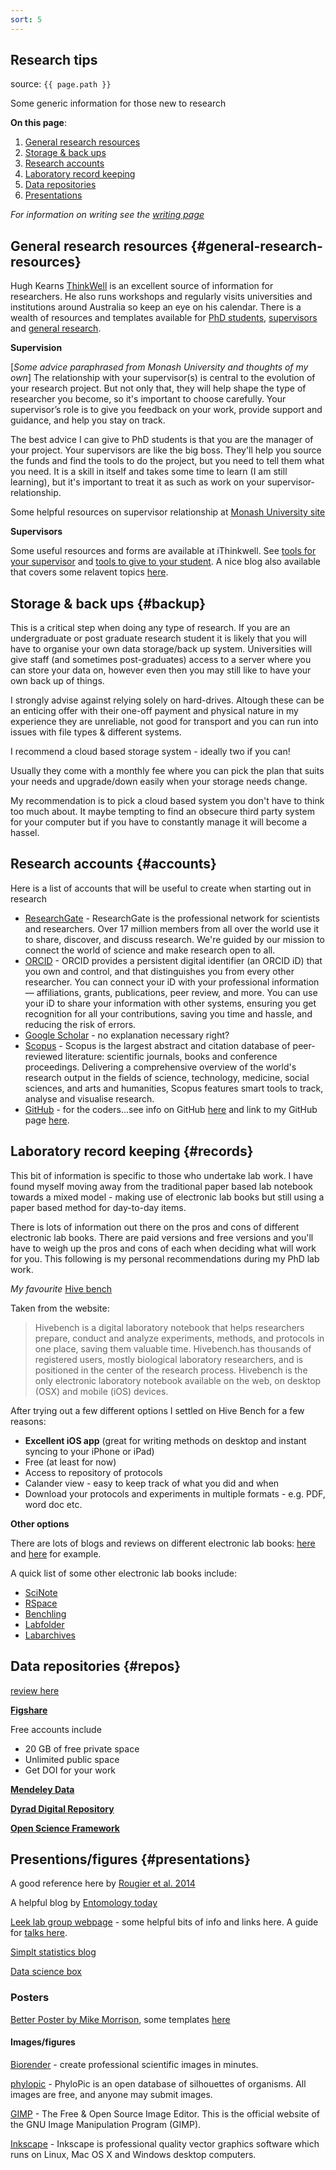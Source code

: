 ```yaml
---
sort: 5
---
```


## Research tips

source: `{{ page.path }}`

<span class="badge badge-info">Some generic information for those new to research</span>

**On this page**:

1. [General research resources](#general-research-resources)
2. [Storage & back ups](#backup)
3. [Research accounts](#accounts)
4. [Laboratory record keeping](#records)
5. [Data repositories](#repos)
6. [Presentations](#presentations)

*For information on writing see the [writing page](writing)*

## General research resources {#general-research-resources}

Hugh Kearns [ThinkWell](https://www.ithinkwell.com.au/hugh-kearns) is an excellent source of information for researchers.
He also runs workshops and regularly visits universities and institutions around Australia so keep an eye on his calendar.
There is a wealth of resources and templates available for [PhD students](https://www.ithinkwell.com.au/for-phd-students), [supervisors](https://www.ithinkwell.com.au/for-research-supervisors) and [general research](https://www.ithinkwell.com.au/for-researchers).

**Supervision**

[*Some advice paraphrased from Monash University and thoughts of my own*]
The relationship with your supervisor(s) is central to the evolution of your research project.
But not only that, they will help shape the type of researcher you become, so it's important to choose carefully.
Your supervisor’s role is to give you feedback on your work, provide support and guidance, and help you stay on track.

The best advice I can give to PhD students is that you are the manager of your project. Your supervisors are like the big boss. They'll help you source the funds and find the tools to do the project, but you need to tell them what you need. It is a skill in itself and takes some time to learn (I am still learning), but it's important to treat it as such as work on your supervisor-relationship.

Some helpful resources on supervisor relationship at [Monash University site](https://www.monash.edu/rlo/graduate-research-writing/get-started/supervisor-relationship)

**Supervisors**

Some useful resources and forms are available at iThinkwell. See [tools for your supervisor](https://www.ithinkwell.com.au/resources/tools-for-the-supervisor) and [tools to give to your student](https://www.ithinkwell.com.au/resources/tools-to-give-your-student). A nice blog also available that covers some relavent topics [here](https://supervisingphds.wordpress.com/).


## Storage & back ups {#backup}

This is a critical step when doing any type of research.
If you are an undergraduate or post graduate research student it is likely that you will have to organise your own data storage/back up system. Universities will give staff (and sometimes post-graduates) access to a server where you can store your data on, however even then you may still like to have your own back up of things.

I strongly advise against relying solely on hard-drives. Altough these can be an enticing offer with their one-off payment and physical nature in my experience they are unreliable, not good for transport and you can run into issues with file types & different systems.

I recommend a cloud based storage system - ideally two if you can!

Usually they come with a monthly fee where you can pick the plan that suits your needs and upgrade/down easily when your storage needs change.

My recommendation is to pick a cloud based system you don't have to think too much about. It maybe tempting to find an obsecure third party system for your computer but if you have to constantly manage it will become a hassel.

## Research accounts {#accounts}

Here is a list of accounts that will be useful to create when starting out in research

* [ResearchGate](https://www.researchgate.net/) - ResearchGate is the professional network for scientists and researchers. Over 17 million members from all over the world use it to share, discover, and discuss research. We're guided by our mission to connect the world of science and make research open to all.
* [ORCID](https://orcid.org/) - ORCID provides a persistent digital identifier (an ORCID iD) that you own and control, and that distinguishes you from every other researcher. You can connect your iD with your professional information — affiliations, grants, publications, peer review, and more. You can use your iD to share your information with other systems, ensuring you get recognition for all your contributions, saving you time and hassle, and reducing the risk of errors.
* [Google Scholar](http://scholar.google.com/) - no explanation necessary right?
* [Scopus](https://www.scopus.com/home.uri) - Scopus is the largest abstract and citation database of peer-reviewed literature: scientific journals, books and conference proceedings. Delivering a comprehensive overview of the world's research output in the fields of science, technology, medicine, social sciences, and arts and humanities, Scopus features smart tools to track, analyse and visualise research.
* [GitHub](https://github.com/) - for the coders...see info on GitHub [here](http://siobhonlegan.com/research_site/code/github.html) and link to my GitHub page [here](http://github.com/siobhon-egan).

## Laboratory record keeping {#records}

This bit of information is specific to those who undertake lab work. I have found myself moving away from the traditional paper based lab notebook towards a mixed model - making use of electronic lab books but still using a paper based method for day-to-day items.

There is lots of information out there on the pros and cons of different electronic lab books. There are paid versions and free versions and you'll have to weigh up the pros and cons of each when deciding what will work for you. This following is my personal recommendations during my PhD lab work.

*My favourite*
[Hive bench](https://www.hivebench.com/)

Taken from the website:

> Hivebench is a digital laboratory notebook that helps researchers prepare, conduct and analyze experiments, methods, and protocols in one place, saving them valuable time. Hivebench.has thousands of registered users, mostly biological laboratory researchers, and is positioned in the center of the research process. Hivebench is the only electronic laboratory notebook available on the web, on desktop (OSX) and mobile (iOS) devices.

After trying out a few different options I settled on Hive Bench for a few reasons:

* **Excellent iOS app** (great for writing methods on desktop and instant syncing to your iPhone or iPad)
* Free (at least for now)
* Access to repository of protocols
* Calander view - easy to keep track of what you did and when
* Download your protocols and experiments in multiple formats - e.g. PDF, word doc etc.

**Other options**

There are lots of blogs and reviews on different electronic lab books: [here](https://splice-bio.com/the-7-best-electronic-lab-notebooks-eln-for-your-research/) and [here](https://www.labsexplorer.com/c/2019-review-of-the-best-electronic-laboratory-notebooks_197) for example.

A quick list of some other electronic lab books include:

* [SciNote](https://www.scinote.net/)
* [RSpace](https://www.researchspace.com/)
* [Benchling](https://www.benchling.com/)
* [Labfolder](https://www.labfolder.com/)
* [Labarchives](https://www.labarchives.com/)


## Data repositories {#repos}

[review here](https://www.teamscopeapp.com/blog/6-repositories-to-share-your-research-data)

**[Figshare](https://figshare.com/features)**

Free accounts include

* 20 GB of free private space
* Unlimited public space
* Get DOI for your work

**[Mendeley Data](https://data.mendeley.com/)**

**[Dyrad Digital Repository](http://datadryad.org/)**

**[Open Science Framework](http://osf.io/)**


## Presentions/figures {#presentations}

A good reference here by [Rougier et al. 2014](https://journals.plos.org/ploscompbiol/article?id=10.1371/journal.pcbi.1003833)

A helpful blog by [Entomology today](https://entomologytoday.org/2020/04/29/making-great-scientific-figures-tips-for-entomology-students/)

[Leek lab group webpage](http://jtleek.com/) - some helpful bits of info and links here. A guide for [talks here](https://github.com/jtleek/talkguide).

[Simplt statistics blog](https://simplystatistics.org/)

[Data science box](https://datasciencebox.org/)

### Posters

[Better Poster by Mike Morrison](https://www.insidehighered.com/news/2019/06/24/theres-movement-better-scientific-posters-are-they-really-better), some templates [here](https://osf.io/ef53g/)


#### Images/figures

[Biorender](https://biorender.com/) - create professional scientific images in minutes.

[phylopic](http://phylopic.org/) - PhyloPic is an open database of silhouettes of organisms. All images are free, and anyone may submit images.

[GIMP](http://www.gimp.org/) - The Free & Open Source Image Editor. This is the official website of the GNU Image Manipulation Program (GIMP).

[Inkscape](https://inkscape.org/) - Inkscape is professional quality vector graphics software which runs on Linux, Mac OS X and Windows desktop computers.
